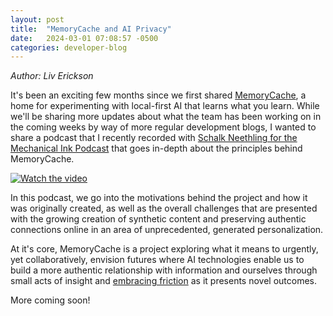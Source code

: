 ```yaml
---
layout: post
title:  "MemoryCache and AI Privacy"
date:   2024-03-01 07:08:57 -0500
categories: developer-blog
---
```

_Author: Liv Erickson_

It's been an exciting few months since we first shared [MemoryCache](https://memorycache.ai/developer-blog/2023/11/06/introducing-memory-cache.html), a home for experimenting with local-first AI that learns what you learn. While we'll be sharing more updates about what the team has been working on in the coming weeks by way of more regular development blogs, I wanted to share a podcast that I recently recorded with [Schalk Neethling for the Mechanical Ink Podcast](https://schalkneethling.substack.com/p/privacy-ai-and-an-ai-digital-memory) that goes in-depth about the principles behind MemoryCache. 

[![Watch the video](https://img.youtube.com/vi/CGdxLfcU9TU/0.jpg)](https://www.youtube.com/watch?v=CGdxLfcU9TU)

In this podcast, we go into the motivations behind the project and how it was originally created, as well as the overall challenges that are presented with the growing creation of synthetic content and preserving authentic connections online in an area of unprecedented, generated personalization. 

At it's core, MemoryCache is a project exploring what it means to urgently, yet collaboratively, envision futures where AI technologies enable us to build a more authentic relationship with information and ourselves through small acts of insight and [embracing friction](https://foundation.mozilla.org/en/blog/speculative-friction-in-generative-ai/) as it presents novel outcomes.

More coming soon!
